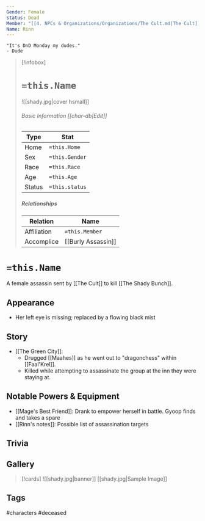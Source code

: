 ```yaml
---
Gender: Female
status: Dead
Member: "[[4. NPCs & Organizations/Organizations/The Cult.md|The Cult]]"
Name: Rinn
---
```


	"It's DnD Monday my dudes." 
	- Dude

> [!infobox]
> # `=this.Name`
> ![[shady.jpg|cover hsmall]]
> ###### Basic Information [[char-db|Edit]]
> | Type | Stat |
> | ---- | ---- |
> | Home | `=this.Home` |
> | Sex | `=this.Gender` |
> | Race | `=this.Race` |
> | Age | `=this.Age` |
> | Status | `=this.status` |
> ##### Relationships
> | Relation | Name |
> | ---- | ---- |
> | Affiliation | `=this.Member` |
> |Accomplice|[[Burly Assassin]]|

# `=this.Name`
A female assassin sent by [[The Cult]] to kill [[The Shady Bunch]].
## Appearance
- Her left eye is missing; replaced by a  flowing black mist
## Story
- [[The Green City]]: 
	- Drugged [[Maahes]] as he went out to "dragonchess" within [[Faal'Krel]].
	- Killed while attempting to assassinate the group at the inn they were staying at.
## Notable Powers & Equipment
- [[Mage's Best Friend]]: Drank to empower herself in battle. Gyoop finds and takes a spare
- [[Rinn's notes]]: Possible list of assassination targets
## Trivia

## Gallery
>[!cards]
>![[shady.jpg|banner]]
>[[shady.jpg|Sample Image]]
>

## Tags
#characters #deceased